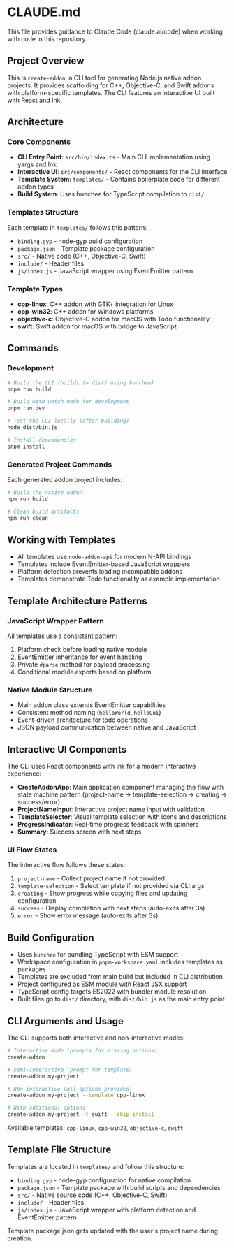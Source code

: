 # CLAUDE.md

This file provides guidance to Claude Code (claude.ai/code) when working with code in this repository.

## Project Overview

This is `create-addon`, a CLI tool for generating Node.js native addon projects. It provides scaffolding for C++, Objective-C, and Swift addons with platform-specific templates. The CLI features an interactive UI built with React and Ink.

## Architecture

### Core Components

- **CLI Entry Point**: `src/bin/index.ts` - Main CLI implementation using yargs and Ink
- **Interactive UI**: `src/components/` - React components for the CLI interface
- **Template System**: `templates/` - Contains boilerplate code for different addon types
- **Build System**: Uses bunchee for TypeScript compilation to `dist/`

### Templates Structure

Each template in `templates/` follows this pattern:

- `binding.gyp` - node-gyp build configuration
- `package.json` - Template package configuration
- `src/` - Native code (C++, Objective-C, Swift)
- `include/` - Header files
- `js/index.js` - JavaScript wrapper using EventEmitter pattern

### Template Types

- **cpp-linux**: C++ addon with GTK+ integration for Linux
- **cpp-win32**: C++ addon for Windows platforms
- **objective-c**: Objective-C addon for macOS with Todo functionality
- **swift**: Swift addon for macOS with bridge to JavaScript

## Commands

### Development

```bash
# Build the CLI (builds to dist/ using bunchee)
pnpm run build

# Build with watch mode for development
pnpm run dev

# Test the CLI locally (after building)
node dist/bin.js

# Install dependencies
pnpm install
```

### Generated Project Commands

Each generated addon project includes:

```bash
# Build the native addon
npm run build

# Clean build artifacts
npm run clean
```

## Working with Templates

- All templates use `node-addon-api` for modern N-API bindings
- Templates include EventEmitter-based JavaScript wrappers
- Platform detection prevents loading incompatible addons
- Templates demonstrate Todo functionality as example implementation

## Template Architecture Patterns

### JavaScript Wrapper Pattern

All templates use a consistent pattern:

1. Platform check before loading native module
2. EventEmitter inheritance for event handling
3. Private `#parse` method for payload processing
4. Conditional module.exports based on platform

### Native Module Structure

- Main addon class extends EventEmitter capabilities
- Consistent method naming (`helloWorld`, `helloGui`)
- Event-driven architecture for todo operations
- JSON payload communication between native and JavaScript

## Interactive UI Components

The CLI uses React components with Ink for a modern interactive experience:

- **CreateAddonApp**: Main application component managing the flow with state machine pattern (project-name → template-selection → creating → success/error)
- **ProjectNameInput**: Interactive project name input with validation
- **TemplateSelector**: Visual template selection with icons and descriptions
- **ProgressIndicator**: Real-time progress feedback with spinners
- **Summary**: Success screen with next steps

### UI Flow States

The interactive flow follows these states:
1. `project-name` - Collect project name if not provided
2. `template-selection` - Select template if not provided via CLI args
3. `creating` - Show progress while copying files and updating configuration
4. `success` - Display completion with next steps (auto-exits after 3s)
5. `error` - Show error message (auto-exits after 3s)

## Build Configuration

- Uses `bunchee` for bundling TypeScript with ESM support
- Workspace configuration in `pnpm-workspace.yaml` includes templates as packages
- Templates are excluded from main build but included in CLI distribution
- Project configured as ESM module with React JSX support
- TypeScript config targets ES2022 with bundler module resolution
- Built files go to `dist/` directory, with `dist/bin.js` as the main entry point

## CLI Arguments and Usage

The CLI supports both interactive and non-interactive modes:

```bash
# Interactive mode (prompts for missing options)
create-addon

# Semi-interactive (prompt for template)
create-addon my-project

# Non-interactive (all options provided)
create-addon my-project --template cpp-linux

# With additional options
create-addon my-project -t swift --skip-install
```

Available templates: `cpp-linux`, `cpp-win32`, `objective-c`, `swift`

## Template File Structure

Templates are located in `templates/` and follow this structure:
- `binding.gyp` - node-gyp configuration for native compilation
- `package.json` - Template package with build scripts and dependencies
- `src/` - Native source code (C++, Objective-C, Swift)
- `include/` - Header files
- `js/index.js` - JavaScript wrapper with platform detection and EventEmitter pattern

Template package.json gets updated with the user's project name during creation.

